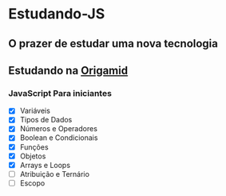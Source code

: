 # Estudando-JS

## O prazer de estudar uma nova tecnologia
## Estudando na [Origamid](https://www.origamid.com/)

### JavaScript Para iniciantes
- [x] Variáveis
- [x] Tipos de Dados 
- [x] Números e Operadores
- [x] Boolean e Condicionais
- [x] Funções
- [x] Objetos
- [x] Arrays e Loops
- [ ] Atribuição e Ternário
- [ ] Escopo
